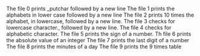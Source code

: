 The file 0 prints _putchar followed by a new line
The file 1 prints the alphabets in lower case followed by a new line
The file 2  prints 10 times the alphabet, in lowercase, followed by a new line.
The file 3 checks for lowercase character., followed by a new line.
The file 4 checks for alphabetic character.
The file 5 prints the sign of a number.
Th file 6 prints the absolute value of an integer
The file 7 prints the last digit of a number
The file 8 prints the minutes of a day
The file 9 prints the 9 times table
